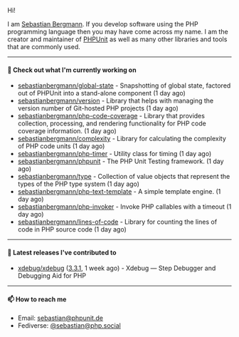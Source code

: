 Hi!

I am [Sebastian Bergmann](https://sebastian-bergmann.de/). If you develop software using the PHP programming language then you may have come across my name. I am the creator and maintainer of [PHPUnit](https://phpunit.de/) as well as many other libraries and tools that are commonly used.

---

#### 👷 Check out what I'm currently working on

- [sebastianbergmann/global-state](https://github.com/sebastianbergmann/global-state) - Snapshotting of global state, factored out of PHPUnit into a stand-alone component (1 day ago)
- [sebastianbergmann/version](https://github.com/sebastianbergmann/version) - Library that helps with managing the version number of Git-hosted PHP projects (1 day ago)
- [sebastianbergmann/php-code-coverage](https://github.com/sebastianbergmann/php-code-coverage) - Library that provides collection, processing, and rendering functionality for PHP code coverage information. (1 day ago)
- [sebastianbergmann/complexity](https://github.com/sebastianbergmann/complexity) - Library for calculating the complexity of PHP code units (1 day ago)
- [sebastianbergmann/php-timer](https://github.com/sebastianbergmann/php-timer) - Utility class for timing (1 day ago)
- [sebastianbergmann/phpunit](https://github.com/sebastianbergmann/phpunit) - The PHP Unit Testing framework. (1 day ago)
- [sebastianbergmann/type](https://github.com/sebastianbergmann/type) - Collection of value objects that represent the types of the PHP type system (1 day ago)
- [sebastianbergmann/php-text-template](https://github.com/sebastianbergmann/php-text-template) - A simple template engine. (1 day ago)
- [sebastianbergmann/php-invoker](https://github.com/sebastianbergmann/php-invoker) - Invoke PHP callables with a timeout (1 day ago)
- [sebastianbergmann/lines-of-code](https://github.com/sebastianbergmann/lines-of-code) - Library for counting the lines of code in PHP source code (1 day ago)

---

#### 🔭 Latest releases I've contributed to

- [xdebug/xdebug](https://github.com/xdebug/xdebug) ([3.3.1](https://github.com/xdebug/xdebug/releases/tag/3.3.1), 1 week ago) - Xdebug — Step Debugger and Debugging Aid for PHP

---

#### 📫 How to reach me

- Email: [sebastian@phpunit.de](mailto://sebastian@phpunit.de)
- Fediverse: [@sebastian@php.social](https://phpc.social/@sebastian)
